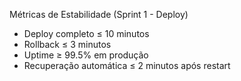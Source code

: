 Métricas de Estabilidade (Sprint 1 - Deploy)
- Deploy completo ≤ 10 minutos
- Rollback ≤ 3 minutos
- Uptime ≥ 99.5% em produção
- Recuperação automática ≤ 2 minutos após restart


